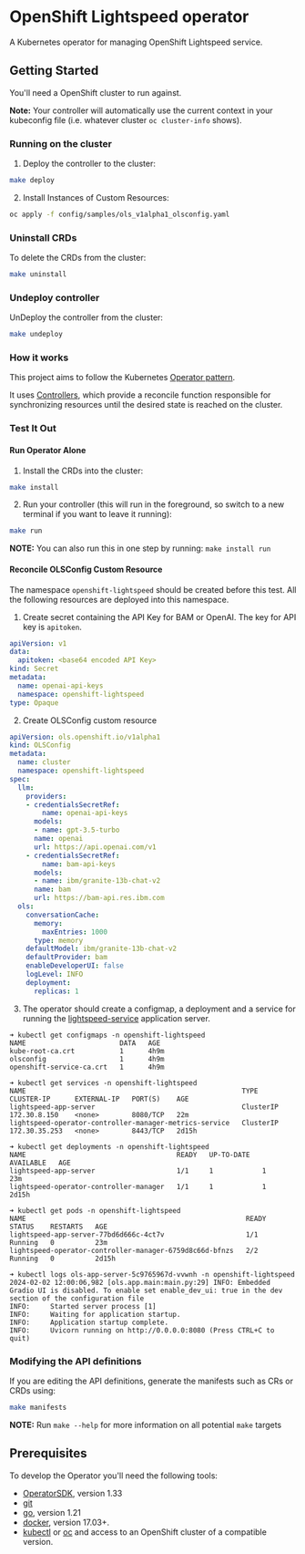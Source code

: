 # OpenShift Lightspeed operator

A Kubernetes operator for managing OpenShift Lightspeed service.

## Getting Started

You'll need a OpenShift cluster to run against.

**Note:** Your controller will automatically use the current context in your kubeconfig file (i.e. whatever cluster `oc cluster-info` shows).

### Running on the cluster

1. Deploy the controller to the cluster:

```sh
make deploy
```

2. Install Instances of Custom Resources:

```sh
oc apply -f config/samples/ols_v1alpha1_olsconfig.yaml
```

### Uninstall CRDs

To delete the CRDs from the cluster:

```sh
make uninstall
```

### Undeploy controller

UnDeploy the controller from the cluster:

```sh
make undeploy
```

### How it works

This project aims to follow the Kubernetes [Operator pattern](https://kubernetes.io/docs/concepts/extend-kubernetes/operator/).

It uses [Controllers](https://kubernetes.io/docs/concepts/architecture/controller/),
which provide a reconcile function responsible for synchronizing resources until the desired state is reached on the cluster.

### Test It Out

#### Run Operator Alone

1. Install the CRDs into the cluster:

```sh
make install
```

2. Run your controller (this will run in the foreground, so switch to a new terminal if you want to leave it running):

```sh
make run
```

**NOTE:** You can also run this in one step by running: `make install run`

#### Reconcile OLSConfig Custom Resource

The namespace `openshift-lightspeed` should be created before this test.
All the following resources are deployed into this namespace.

1. Create secret containing the API Key for BAM or OpenAI. The key for API key is `apitoken`.

```yaml
apiVersion: v1
data:
  apitoken: <base64 encoded API Key>
kind: Secret
metadata:
  name: openai-api-keys
  namespace: openshift-lightspeed
type: Opaque
```

2. Create OLSConfig custom resource

```yaml
apiVersion: ols.openshift.io/v1alpha1
kind: OLSConfig
metadata:
  name: cluster
  namespace: openshift-lightspeed
spec:
  llm:
    providers:
    - credentialsSecretRef:
        name: openai-api-keys
      models:
      - name: gpt-3.5-turbo
      name: openai
      url: https://api.openai.com/v1
    - credentialsSecretRef:
        name: bam-api-keys
      models:
      - name: ibm/granite-13b-chat-v2
      name: bam
      url: https://bam-api.res.ibm.com
  ols:
    conversationCache:
      memory:
        maxEntries: 1000
      type: memory
    defaultModel: ibm/granite-13b-chat-v2
    defaultProvider: bam
    enableDeveloperUI: false
    logLevel: INFO
    deployment:
      replicas: 1
```

3. The operator should create a configmap, a deployment and a service for running the [lightspeed-service](https://github.com/openshift/lightspeed-service) application server.

```shell
➜ kubectl get configmaps -n openshift-lightspeed
NAME                       DATA   AGE
kube-root-ca.crt           1      4h9m
olsconfig                  1      4h9m
openshift-service-ca.crt   1      4h9m

➜ kubectl get services -n openshift-lightspeed
NAME                                                     TYPE        CLUSTER-IP      EXTERNAL-IP   PORT(S)    AGE
lightspeed-app-server                                    ClusterIP   172.30.8.150    <none>        8080/TCP   22m
lightspeed-operator-controller-manager-metrics-service   ClusterIP   172.30.35.253   <none>        8443/TCP   2d15h

➜ kubectl get deployments -n openshift-lightspeed
NAME                                     READY   UP-TO-DATE   AVAILABLE   AGE
lightspeed-app-server                    1/1     1            1           23m
lightspeed-operator-controller-manager   1/1     1            1           2d15h

➜ kubectl get pods -n openshift-lightspeed
NAME                                                      READY   STATUS    RESTARTS   AGE
lightspeed-app-server-77bd6d666c-4ct7v                    1/1     Running   0          23m
lightspeed-operator-controller-manager-6759d8c66d-bfnzs   2/2     Running   0          2d15h

➜ kubectl logs ols-app-server-5c9765967d-vvwnh -n openshift-lightspeed
2024-02-02 12:00:06,982 [ols.app.main:main.py:29] INFO: Embedded Gradio UI is disabled. To enable set enable_dev_ui: true in the dev section of the configuration file
INFO:     Started server process [1]
INFO:     Waiting for application startup.
INFO:     Application startup complete.
INFO:     Uvicorn running on http://0.0.0.0:8080 (Press CTRL+C to quit)
```

### Modifying the API definitions

If you are editing the API definitions, generate the manifests such as CRs or CRDs using:

```sh
make manifests
```

**NOTE:** Run `make --help` for more information on all potential `make` targets

## Prerequisites

To develop the Operator you'll need the following tools:

- [OperatorSDK](https://v1-33-x.sdk.operatorframework.io/docs/installation), version 1.33
- [git](https://git-scm.com/downloads)
- [go](https://golang.org/dl/), version 1.21
- [docker](https://docs.docker.com/install/), version 17.03+.
- [kubectl](https://kubernetes.io/docs/tasks/tools/install-kubectl/) or [oc](https://docs.openshift.com/container-platform/latest/cli_reference/openshift_cli/getting-started-cli.html#installing-openshift-cli) and access to an OpenShift cluster of a compatible version.
